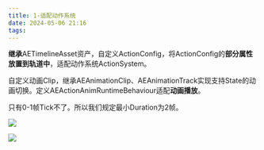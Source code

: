 ```yaml
---
title: 1-适配动作系统
date: 2024-05-06 21:16
tags:
---
```

**继承**AETimelineAsset资产，自定义ActionConfig，将ActionConfig的**部分属性放置到轨道中**，适配动作系统ActionSystem。

自定义动画Clip，继承AEAnimationClip、AEAnimationTrack实现支持State的动画切换。定义AEActionAnimRuntimeBehaviour适配**动画播放**。

只有0-1帧Tick不了。所以我们规定最小Duration为2帧。

![](images/posts/Pasted%20image%2020240507160003.png)

![](images/posts/Pasted%20image%2020240507155951.png)
